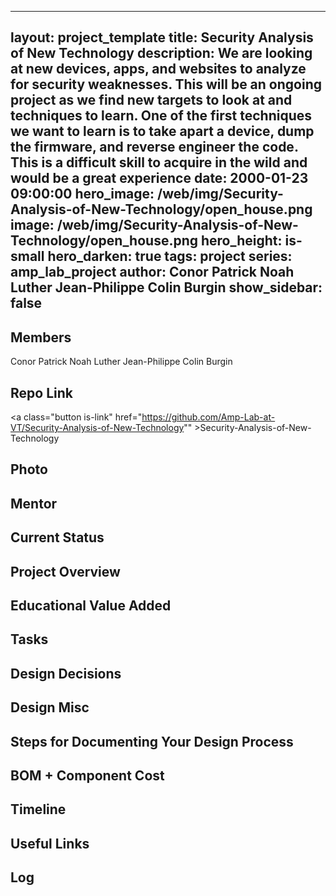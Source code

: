 
---
layout: project_template
title: Security Analysis of New Technology
description: We are looking at new devices, apps, and websites to analyze for security weaknesses. This will be an ongoing project as we find new targets to look at and techniques to learn. One of the first techniques we want to learn is to take apart a device, dump the firmware, and reverse engineer the code. This is a difficult skill to acquire in the wild and would be a great experience
date: 2000-01-23 09:00:00
hero_image: /web/img/Security-Analysis-of-New-Technology/open_house.png
image: /web/img/Security-Analysis-of-New-Technology/open_house.png
hero_height: is-small
hero_darken: true
tags: project
series: amp_lab_project
author: Conor Patrick
Noah Luther
Jean-Philippe
Colin Burgin
show_sidebar: false
---



## Members
Conor Patrick
Noah Luther
Jean-Philippe
Colin Burgin

## Repo Link
<a class="button is-link" href="https://github.com/Amp-Lab-at-VT/Security-Analysis-of-New-Technology"" >Security-Analysis-of-New-Technology</a>

## Photo

## Mentor

## Current Status

## Project Overview


## Educational Value Added


## Tasks

## Design Decisions

## Design Misc

## Steps for Documenting Your Design Process

## BOM + Component Cost

## Timeline

## Useful Links

## Log
            